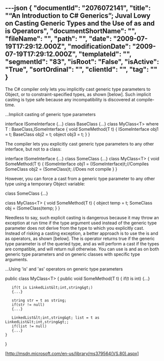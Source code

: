 ---json
{
  "documentId": "2076072141",
  "title": "“An Introduction to C# Generics”; Juval Lowy on Casting Generic Types and the Use of as and is Operators",
  "documentShortName": "",
  "fileName": "",
  "path": "",
  "date": "2009-07-19T17:29:12.000Z",
  "modificationDate": "2009-07-19T17:29:12.000Z",
  "templateId": "",
  "segmentId": "83",
  "isRoot": "False",
  "isActive": "True",
  "sortOrdinal": "",
  "clientId": "",
  "tag": ""
}
---

The C# compiler only lets you implicitly cast generic type parameters to Object, or to constraint-specified types, as shown [below]. Such implicit casting is type safe because any incompatibility is discovered at compile-time.

…Implicit casting of generic type parameters

interface ISomeInterface
{...}
class BaseClass
{...}
class MyClass&lt;T&gt; where T : BaseClass,ISomeInterface
{
    void SomeMethod(T t)
    {
        ISomeInterface obj1 = t;
        BaseClass      obj2 = t;
        object         obj3 = t;
    }
}

The compiler lets you explicitly cast generic type parameters to any other interface, but not to a class:

interface ISomeInterface
{...}
class SomeClass
{...}
class MyClass&lt;T&gt; 
{
    void SomeMethod(T t)
    {
        ISomeInterface obj1 = (ISomeInterface)t;//Compiles
        SomeClass      obj2 = (SomeClass)t;     //Does not compile
    }
}

However, you can force a cast from a generic type parameter to any other type using a temporary Object variable:

class SomeClass
{...}

class MyClass&lt;T&gt; 
{
    void SomeMethod(T t)
    {
        object temp = t;
        SomeClass obj = (SomeClass)temp;
    }
}

Needless to say, such explicit casting is dangerous because it may throw an exception at run time if the type argument used instead of the generic type parameter does not derive from the type to which you explicitly cast. Instead of risking a casting exception, a better approach is to use the is and as operators, as shown [below]. The is operator returns true if the generic type parameter is of the queried type, and as will perform a cast if the types are compatible, and will return null otherwise. You can use is and as on both generic type parameters and on generic classes with specific type arguments.

…Using 'is' and 'as' operators on generic type parameters

public class MyClass&lt;T&gt; 
{
    public void SomeMethod(T t)
    {
       if(t is int)
       {...} 

       if(t is LinkedList&lt;int,string&gt;)
       {...}

       string str = t as string;
       if(str != null)
       {...}

       LinkedList&lt;int,string&gt; list = t as LinkedList&lt;int,string&gt;;
       if(list != null)
       {...}
    }
}

[http://msdn.microsoft.com/en-us/library/ms379564(VS.80).aspx]
